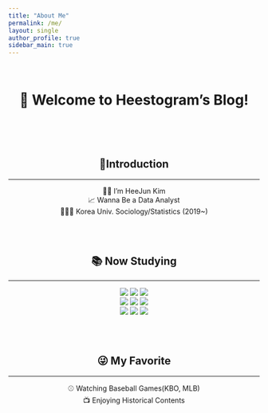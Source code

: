 ```yaml
---
title: "About Me"
permalink: /me/
layout: single
author_profile: true
sidebar_main: true
---
```


<div align="center">

<br>
 
# 👋 Welcome to Heestogram’s Blog!


<br><br><br>

## 🙌Introduction

---

👦🏻 I’m HeeJun Kim<br>
📈 Wanna Be a Data Analyst<br>
🧑🏻‍🎓 Korea Univ. Sociology/Statistics (2019~)

<br><br>

## 📚 Now Studying

---

  <img src="https://img.shields.io/badge/Python-3776AB?style=flat&logo=Python&logoColor=white"/> <img src="https://img.shields.io/badge/R-276DC3?style=flat&logo=R&logoColor=white"/> <img src="https://img.shields.io/badge/MySQL-4479A1?style=flat&logo=MySQL&logoColor=white"/><br>
  <img src="https://img.shields.io/badge/Git-F05032?style=flat&logo=Git&logoColor=white"/> <img src="https://img.shields.io/badge/scikit-learn-F7931E?style=flat&logo=scikit-learn&logoColor=white"/> <img src="https://img.shields.io/badge/TensorFlow-FF6F00?style=flat&logo=TensorFlow&logoColor=white"/><br>
  <img src="https://img.shields.io/badge/HTML5-E34F26?style=flat&logo=HTML5&logoColor=white"/> <img src="https://img.shields.io/badge/CSS3-1572B6?style=flat&logo=CSS3&logoColor=white"/> <img src="https://img.shields.io/badge/JavaScript-F7DF1E?style=flat&logo=JavaScript&logoColor=white"/>


<br><br>

## 😜 My Favorite

---

⚾ Watching Baseball Games(KBO, MLB)<br>
📺 Enjoying Historical Contents



  
</div>
